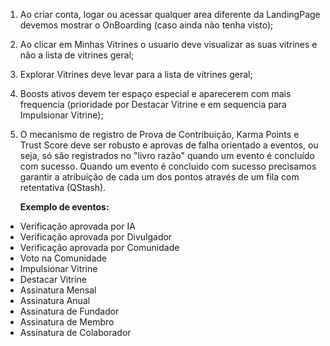 1. Ao criar conta, logar ou acessar qualquer area diferente da LandingPage devemos mostrar o OnBoarding (caso ainda não tenha visto);
2. Ao clicar em Minhas Vitrines o usuario deve visualizar as suas vitrines e não a lista de vitrines geral;
3. Explorar Vitrines deve levar para a lista de vitrines geral;
4. Boosts ativos devem ter espaço especial e aparecerem com mais frequencia (prioridade por Destacar Vitrine e em sequencia para Impulsionar Vitrine);
5. O mecanismo de registro de Prova de Contribuição, Karma Points e Trust Score deve ser robusto e aprovas de falha orientado a eventos, ou seja, só são registrados no "livro razão" quando um evento é concluído com sucesso. Quando um evento é concluido com sucesso precisamos garantir a atribuição de cada um dos pontos através de um fila com retentativa (QStash).

   **Exemplo de eventos:**

- Verificação aprovada por IA
- Verificação aprovada por Divulgador
- Verificação aprovada por Comunidade
- Voto na Comunidade
- Impulsionar Vitrine
- Destacar Vitrine
- Assinatura Mensal
- Assinatura Anual
- Assinatura de Fundador
- Assinatura de Membro
- Assinatura de Colaborador
